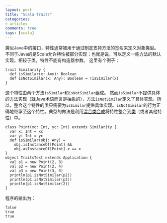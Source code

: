 ```yaml
---
layout: post
title: "Scala Traits"
categories:
- articles
comments: true
tags: [scala]
---
```


类似Java中的接口，特性通常被用于通过制定支持方法的签名来定义对象类型。不同于Java的是Scala允许特性被部分实现；也就是说，可以定义一些方法的默认实现。相较于类，特性不能有构造器参数。
这里有个例子：

    trait Similarity {
      def isSimilar(x: Any): Boolean
      def isNotSimilar(x: Any): Boolean = !isSimilar(x)
    }

这个特性由两个方法`isSimilar`和`isNotSimilar`组成。 然而`isSimilar`不提供具体的方法实现（就Java术语而言是抽象的），方法`isNotSimilar`定义了具体实现。所以，整合这个特性的类只需要为`isSimilar`提供具体实现。`isNotSimilar`的行为正确地继承至这个特性。典型的做法是利用[混合类合成](mixin-class-composition.html)将特性整合到[类](classes.html)（或者其他特性）中。
 
    class Point(xc: Int, yc: Int) extends Similarity {
      var x: Int = xc
      var y: Int = yc
      def isSimilar(obj: Any) =
        obj.isInstanceOf[Point] &&
        obj.asInstanceOf[Point].x == x
    }
    object TraitsTest extends Application {
      val p1 = new Point(2, 3)
      val p2 = new Point(2, 4)
      val p3 = new Point(3, 3)
      println(p1.isNotSimilar(p2))
      println(p1.isNotSimilar(p3))
      println(p1.isNotSimilar(2))
    }
    
程序的输出为：

    false
    true
    true
